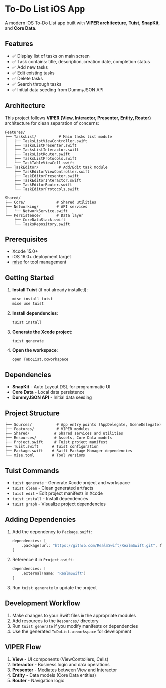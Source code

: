 # To-Do List iOS App

A modern iOS To-Do List app built with **VIPER architecture**, **Tuist**, **SnapKit**, and **Core Data**.

## Features

- ✅ Display list of tasks on main screen
- ✅ Task contains: title, description, creation date, completion status
- ✅ Add new tasks
- ✅ Edit existing tasks
- ✅ Delete tasks
- ✅ Search through tasks
- ✅ Initial data seeding from DummyJSON API

## Architecture

This project follows **VIPER (View, Interactor, Presenter, Entity, Router)** architecture for clean separation of concerns:

```
Features/
├── TasksList/          # Main tasks list module
│   ├── TasksListViewController.swift
│   ├── TasksListPresenter.swift
│   ├── TasksListInteractor.swift
│   ├── TasksListRouter.swift
│   ├── TasksListProtocols.swift
│   └── TaskTableViewCell.swift
└── TaskEditor/         # Add/Edit task module
    ├── TaskEditorViewController.swift
    ├── TaskEditorPresenter.swift
    ├── TaskEditorInteractor.swift
    ├── TaskEditorRouter.swift
    └── TaskEditorProtocols.swift

Shared/
├── Core/              # Shared utilities
├── Networking/        # API services
│   └── NetworkService.swift
└── Persistence/       # Data layer
    ├── CoreDataStack.swift
    └── TasksRepository.swift
```

## Prerequisites

- Xcode 15.0+
- iOS 16.0+ deployment target
- [mise](https://mise.jdx.dev) for tool management

## Getting Started

1. **Install Tuist** (if not already installed):
   ```bash
   mise install tuist
   mise use tuist
   ```

2. **Install dependencies**:
   ```bash
   tuist install
   ```

3. **Generate the Xcode project**:
   ```bash
   tuist generate
   ```

4. **Open the workspace**:
   ```bash
   open ToDoList.xcworkspace
   ```

## Dependencies

- **SnapKit** - Auto Layout DSL for programmatic UI
- **Core Data** - Local data persistence
- **DummyJSON API** - Initial data seeding

## Project Structure

```
├── Sources/           # App entry points (AppDelegate, SceneDelegate)
├── Features/          # VIPER modules
├── Shared/           # Shared services and utilities
├── Resources/        # Assets, Core Data models
├── Project.swift     # Tuist project manifest
├── Tuist.swift      # Tuist configuration
├── Package.swift    # Swift Package Manager dependencies
└── mise.toml        # Tool versions
```

## Tuist Commands

- `tuist generate` - Generate Xcode project and workspace
- `tuist clean` - Clean generated artifacts
- `tuist edit` - Edit project manifests in Xcode
- `tuist install` - Install dependencies
- `tuist graph` - Visualize project dependencies

## Adding Dependencies

1. Add the dependency to `Package.swift`:
   ```swift
   dependencies: [
       .package(url: "https://github.com/RealmSwift/RealmSwift.git", from: "10.0.0")
   ]
   ```

2. Reference it in `Project.swift`:
   ```swift
   dependencies: [
       .external(name: "RealmSwift")
   ]
   ```

3. Run `tuist generate` to update the project

## Development Workflow

1. Make changes to your Swift files in the appropriate modules
2. Add resources to the `Resources/` directory
3. Run `tuist generate` if you modify manifests or dependencies
4. Use the generated `ToDoList.xcworkspace` for development

## VIPER Flow

1. **View** - UI components (ViewControllers, Cells)
2. **Interactor** - Business logic and data operations
3. **Presenter** - Mediates between View and Interactor
4. **Entity** - Data models (Core Data entities)
5. **Router** - Navigation logic
